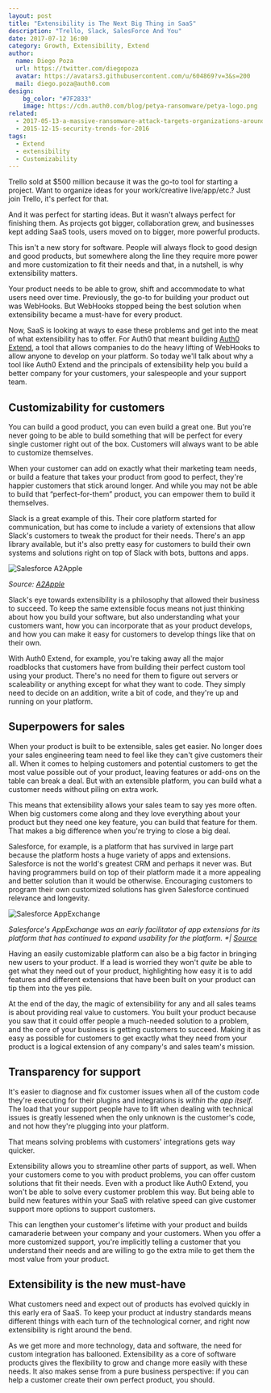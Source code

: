 ```yaml
---
layout: post
title: "Extensibility is The Next Big Thing in SaaS"
description: "Trello, Slack, SalesForce And You"
date: 2017-07-12 16:00
category: Growth, Extensibility, Extend
author:
  name: Diego Poza
  url: https://twitter.com/diegopoza
  avatar: https://avatars3.githubusercontent.com/u/604869?v=3&s=200
  mail: diego.poza@auth0.com
design:
    bg_color: "#7F2833"
    image: https://cdn.auth0.com/blog/petya-ransomware/petya-logo.png
related:
  - 2017-05-13-a-massive-ransomware-attack-targets-organizations-around-the-globe
  - 2015-12-15-security-trends-for-2016
tags:
  - Extend
  - extensibility
  - Customizability
---
```


Trello sold at $500 million because it was the go-to tool for starting a project. Want to organize ideas for your work/creative live/app/etc.? Just join Trello, it's perfect for that.

And it was perfect for starting ideas. But it wasn't always perfect for finishing them. As projects got bigger, collaboration grew, and businesses kept adding SaaS tools, users moved on to bigger, more powerful products.

This isn't a new story for software. People will always flock to good design and good products, but somewhere along the line they require more power and more customization to fit their needs and that, in a nutshell, is why extensibility matters.

Your product needs to be able to grow, shift and accommodate to what users need over time. Previously, the go-to for building your product out was WebHooks. But WebHooks stopped being the best solution when extensibility became a must-have for every product.

Now, SaaS is looking at ways to ease these problems and get into the meat of what extensibility has to offer. For Auth0 that meant building [Auth0 Extend](https://auth0.com/blog/introducing-auth0-extend-the-new-way-to-extend-your-saas/), a tool that allows companies to do the heavy lifting of WebHooks to allow anyone to develop on your platform. So today we'll talk about why a tool like Auth0 Extend and the principals of extensibility help you build a better company for your customers, your salespeople and your support team.

## Customizability for customers

You can build a good product, you can even build a great one. But you're never going to be able to build something that will be perfect for every single customer right out of the box. Customers will always want to be able to customize themselves.

When your customer can add on exactly what their marketing team needs, or build a feature that takes your product from good to perfect, they're happier customers that stick around longer. And while you may not be able to build that “perfect-for-them” product, you can empower them to build it themselves.

Slack is a great example of this. Their core platform started for communication, but has come to include a variety of extensions that allow Slack's customers to tweak the product for their needs. There's an app library available, but it's also pretty easy for customers to build their own systems and solutions right on top of Slack with bots, buttons and apps.

![Salesforce A2Apple](https://cdn.auth0.com/blog/salesforce/a2apple.png)

_Source: [A2Apple](http://www.a2apple.com/slack-attack/)_

Slack's eye towards extensibility is a philosophy that allowed their business to succeed. To keep the same extensible focus means not just thinking about how you build your software, but also understanding what your customers want, how you can incorporate that as your product develops, and how you can make it easy for customers to develop things like that on their own.

With Auth0 Extend, for example, you're taking away all the major roadblocks that customers have from building their perfect custom tool using your product. There's no need for them to figure out servers or scaleability or anything except for what they want to code. They simply need to decide on an addition, write a bit of code, and they're up and running on your platform.

## Superpowers for sales

When your product is built to be extensible, sales get easier. No longer does your sales engineering team need to feel like they can't give customers their all. When it comes to helping customers and potential customers to get the most value possible out of your product, leaving features or add-ons on the table can break a deal. But with an extensible platform, you can build what a customer needs without piling on extra work.

This means that extensibility allows your sales team to say yes more often. When big customers come along and they love everything about your product but they need one key feature, you can build that feature for them. That makes a big difference when you're trying to close a big deal.

Salesforce, for example, is a platform that has survived in large part because the platform hosts a huge variety of apps and extensions. Salesforce is not the world's greatest CRM and perhaps it never was. But having programmers build on top of their platform made it a more appealing and better solution than it would be otherwise. Encouraging customers to program their own customized solutions has given Salesforce continued relevance and longevity.

![Salesforce AppExchange](https://cdn.auth0.com/blog/salesforce/appexchange.png)

_Salesforce's AppExchange was an early facilitator of app extensions for its platform that has continued to expand usability for the platform. *| [Source](https://image.slidesharecdn.com/howtotransformbusinessprocesseswithmobileapps-150429070054-conversion-gate01/95/how-to-transform-business-processes-with-salesforce-apps-webinar-13-638.jpg?cb=1430291040)_

Having an easily customizable platform can also be a big factor in bringing new users to your product. If a lead is worried they won't *quite* be able to get what they need out of your product, highlighting how easy it is to add features and different extensions that have been built on your product can tip them into the yes pile.

At the end of the day, the magic of extensibility for any and all sales teams is about providing real value to customers. You built your product because you saw that it could offer people a much-needed solution to a problem, and the core of your business is getting customers to succeed. Making it as easy as possible for customers to get exactly what they need from your product is a logical extension of any company's and sales team's mission.

## Transparency for support

It's easier to diagnose and fix customer issues when all of the custom code they're executing for their plugins and integrations is *within the app itself.* The load that your support people have to lift when dealing with technical issues is greatly lessened when the only unknown is the customer's code, and not how they're plugging into your platform.

That means solving problems with customers' integrations gets way quicker.

Extensibility allows you to streamline other parts of support, as well. When your customers come to you with product problems, you can offer custom solutions that fit their needs. Even with a product like Auth0 Extend, you won't be able to solve every customer problem this way. But being able to build new features within your SaaS with relative speed can give customer support more options to support customers.

This can lengthen your customer's lifetime with your product and builds camaraderie between your company and your customers. When you offer a more customized support, you're implicitly telling a customer that you understand their needs and are willing to go the extra mile to get them the most value from your product.

## Extensibility is the new must-have

What customers need and expect out of products has evolved quickly in this early era of SaaS. To keep your product at industry standards means different things with each turn of the technological corner, and right now extensibility is right around the bend.

As we get more and more technology, data and software, the need for custom integration has ballooned. Extensibility as a core of software products gives the flexibility to grow and change more easily with these needs. It also makes sense from a pure business perspective: if you can help a customer create their own perfect product, you should.
